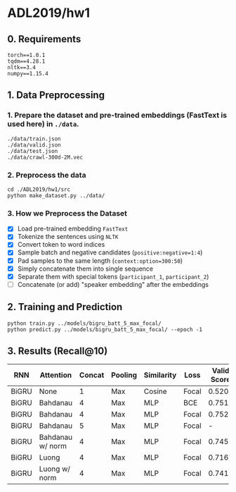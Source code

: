 # ADL2019/hw1

## 0. Requirements
```
torch==1.0.1
tqdm==4.28.1
nltk==3.4
numpy==1.15.4
```

## 1. Data Preprocessing
### 1. Prepare the dataset and pre-trained embeddings (FastText is used here) in `./data`.
```
./data/train.json
./data/valid.json
./data/test.json
./data/crawl-300d-2M.vec
```

### 2. Preprocess the data
```
cd ./ADL2019/hw1/src
python make_dataset.py ../data/
```

### 3. How we Preprocess the Dataset
- [x] Load pre-trained embedding `FastText`
- [x] Tokenize the sentences using `NLTK`
- [x] Convert token to word indices
- [x] Sample batch and negative candidates (`positive:negative=1:4`)
- [x] Pad samples to the same length (`context:option=300:50`)
- [x] Simply concatenate them into single sequence
- [x] Separate them with special tokens (`participant_1`, `participant_2`)
- [ ] Concatenate (or add) "speaker embedding" after the embeddings

## 2. Training and Prediction
```
python train.py ../models/bigru_batt_5_max_focal/
python predict.py ../models/bigru_batt_5_max_focal/ --epoch -1
```

## 3. Results (Recall@10)

| RNN | Attention | Concat | Pooling | Similarity | Loss | Valid Score | Test Score | 
| --- | --------- | ------ | ------- | ---------- | ---- | ----------- | ---------- |
| BiGRU | None             | 1 | Max | Cosine | Focal | 0.5202 | - |
| BiGRU | Bahdanau         | 4 | Max | MLP | BCE   | 0.7512 | 9.36666 |
| BiGRU | Bahdanau         | 4 | Max | MLP | Focal | 0.7524 | 9.35333 |
| BiGRU | Bahdanau         | 5 | Max | MLP | Focal | - | - |
| BiGRU | Bahdanau w/ norm | 4 | Max | MLP | Focal | 0.7458 | 9.42666 |
| BiGRU | Luong            | 4 | Max | MLP | Focal | 0.7162 | - |
| BiGRU | Luong w/ norm    | 4 | Max | MLP | Focal | 0.7418 | - |
